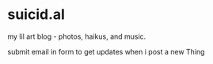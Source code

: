 # suicid.al
my lil art blog - photos, haikus, and music. 

submit email in form to get updates when i post a new Thing
